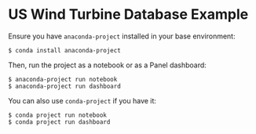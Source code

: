 # US Wind Turbine Database Example

Ensure you have `anaconda-project` installed in your base environment:

```
$ conda install anaconda-project
```

Then, run the project as a notebook or as a Panel dashboard:

```
$ anaconda-project run notebook
$ anaconda-project run dashboard
```

You can also use `conda-project` if you have it:

```
$ conda project run notebook
$ conda project run dashboard
```
